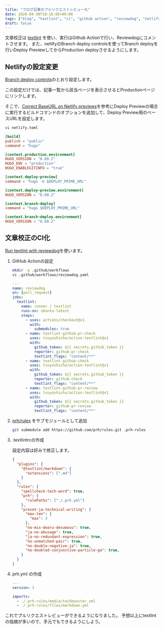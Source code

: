 ```yaml
---
title: "ブログ記事のプルリクエストレビュー化"
date: 2020-04-30T18:16:05+09:00
tags: ["blog", "textlint", "ci", "github action", "reviewdog", "netlify", "hugo"]
draft: false
---
```


文章校正は [textlint](https://textlint.github.io/) を使い、実行はGithub Actionで行い、Reviewdogにコメントさせます。
また、netlifyのBranch deploy controlsを使ってBranch deployを行いDeploy PreviewしてからProduction deployさせるようにします。

## Netlifyの設定変更

[Branch deploy controls](https://docs.netlify.com/site-deploys/overview/#branch-deploy-controls)のとおり設定します。

この設定だけでは、記事一覧から該当ページを表示させるとProductionページにリンクします。

そこで、[Correct BaseURL on Netlify previews](https://discourse.gohugo.io/t/correct-baseurl-on-netlify-previews/10429)を参考にDeploy Previewの場合に実行するビルドコマンドのオプションを追加して、Deploy Preview用のベースURLを設定します。


```bash
vi netlify.toml
```

```toml
[build]
publish = "public"
command = "hugo"

[context.production.environment]
HUGO_VERSION = "0.69.2"
HUGO_ENV = "production"
HUGO_ENABLEGITINFO = "true"

[context.deploy-preview]
command = "hugo -b $DEPLOY_PRIME_URL"

[context.deploy-preview.environment]
HUGO_VERSION = "0.69.2"

[context.branch-deploy]
command = "hugo $DEPLOY_PRIME_URL"

[context.branch-deploy.environment]
HUGO_VERSION = "0.69.2"
```

## 文章校正のCI化

[Run textlint with reviewdog](https://github.com/marketplace/actions/run-textlint-with-reviewdog)を使います。

1. GitHub Actionの設定

    ```bash
    mkdir -p .github/workflows
    vi .github/workflows/reviewdog.yaml
    ```

    ```yaml
    ---
    name: reviewdog
    on: [pull_request]
    jobs:
      textlint:
        name: runner / textlint
        runs-on: ubuntu-latest
        steps:
          - uses: actions/checkout@v1
            with:
              submodules: true
          - name: textlint-github-pr-check
            uses: tsuyoshicho/action-textlint@v1
            with:
              github_token: ${{ secrets.github_token }}
              reporter: github-pr-check
              textlint_flags: "content/**"
          - name: textlint-github-check
            uses: tsuyoshicho/action-textlint@v1
            with:
              github_token: ${{ secrets.github_token }}
              reporter: github-check
              textlint_flags: "content/**"
          - name: textlint-github-pr-review
            uses: tsuyoshicho/action-textlint@v1
            with:
              github_token: ${{ secrets.github_token }}
              reporter: github-pr-review
              textlint_flags: "content/**"

    ```

1. [prh/rules](https://github.com/prh/rules) をサブモジュールとして追加

    ```bash
    git submodule add https://github.com/prh/rules.git .prh-rules
    ```

1. .textlintrcの作成

   設定内容は好みで修正します。

    ```json
    {
      "plugins": {
        "@textlint/markdown": {
          "extensions": [".md"]
        }
      },
      "rules": {
        "spellcheck-tech-word": true,
        "prh": {
          "rulePaths": ["./.prh.yml"]
        },
        "preset-ja-technical-writing": {
          "max-ten": {
            "max": 3
          },
          "no-mix-dearu-desumasu": true,
          "ja-no-abusage": true,
          "ja-no-redundant-expression": true,
          "no-unmatched-pair": true,
          "no-double-negative-ja": true,
          "no-doubled-conjunctive-particle-ga": true,
        }
      }
    }
    ```

1. prh.yml の作成

    ```yaml
    ---
    version: 1

    imports:
      - ./.prh-rules/media/techbooster.yml
      - ./.prh-rules/files/markdown.yml
    ```

これでプルリクエストレビューができるようになりました。
予想以上にtextlintの指摘が多いので、手元でもできるようにしよう。
